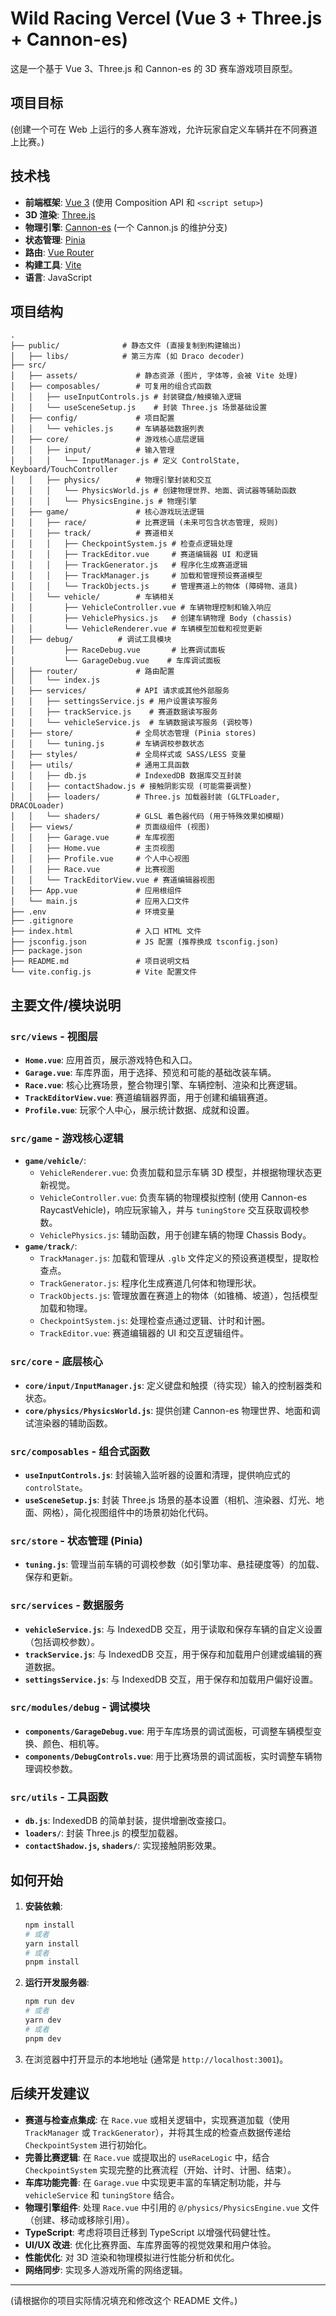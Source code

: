 # Wild Racing Vercel (Vue 3 + Three.js + Cannon-es)

这是一个基于 Vue 3、Three.js 和 Cannon-es 的 3D 赛车游戏项目原型。

## 项目目标

(创建一个可在 Web 上运行的多人赛车游戏，允许玩家自定义车辆并在不同赛道上比赛。)

## 技术栈

*   **前端框架**: [Vue 3](https://vuejs.org/) (使用 Composition API 和 `<script setup>`)
*   **3D 渲染**: [Three.js](https://threejs.org/)
*   **物理引擎**: [Cannon-es](https://pmndrs.github.io/cannon-es/) (一个 Cannon.js 的维护分支)
*   **状态管理**: [Pinia](https://pinia.vuejs.org/)
*   **路由**: [Vue Router](https://router.vuejs.org/)
*   **构建工具**: [Vite](https://vitejs.dev/)
*   **语言**: JavaScript 

## 项目结构

```
.
├── public/              # 静态文件 (直接复制到构建输出)
│   ├── libs/            # 第三方库 (如 Draco decoder)
├── src/
│   ├── assets/             # 静态资源 (图片, 字体等，会被 Vite 处理)
│   ├── composables/        # 可复用的组合式函数
│   │   ├── useInputControls.js # 封装键盘/触摸输入逻辑
│   │   └── useSceneSetup.js    # 封装 Three.js 场景基础设置
│   ├── config/             # 项目配置
│   │   └── vehicles.js     # 车辆基础数据列表
│   ├── core/               # 游戏核心底层逻辑
│   │   ├── input/          # 输入管理
│   │   │   └── InputManager.js # 定义 ControlState, Keyboard/TouchController
│   │   ├── physics/        # 物理引擎封装和交互
│   │   │   └── PhysicsWorld.js # 创建物理世界、地面、调试器等辅助函数
│   │   │   └── PhysicsEngine.js # 物理引擎
│   ├── game/               # 核心游戏玩法逻辑
│   │   ├── race/           # 比赛逻辑 (未来可包含状态管理, 规则)
│   │   ├── track/          # 赛道相关
│   │   │   ├── CheckpointSystem.js # 检查点逻辑处理
│   │   │   ├── TrackEditor.vue     # 赛道编辑器 UI 和逻辑
│   │   │   ├── TrackGenerator.js   # 程序化生成赛道逻辑
│   │   │   ├── TrackManager.js     # 加载和管理预设赛道模型
│   │   │   └── TrackObjects.js     # 管理赛道上的物体 (障碍物、道具)
│   │   └── vehicle/        # 车辆相关
│   │       ├── VehicleController.vue # 车辆物理控制和输入响应
│   │       ├── VehiclePhysics.js   # 创建车辆物理 Body (chassis)
│   │       └── VehicleRenderer.vue # 车辆模型加载和视觉更新
│   ├── debug/          # 调试工具模块
│           ├── RaceDebug.vue       # 比赛调试面板
│           └── GarageDebug.vue    # 车库调试面板
│   ├── router/             # 路由配置
│   │   └── index.js
│   ├── services/           # API 请求或其他外部服务
│   │   ├── settingsService.js # 用户设置读写服务
│   │   ├── trackService.js    # 赛道数据读写服务
│   │   └── vehicleService.js  # 车辆数据读写服务 (调校等)
│   ├── store/              # 全局状态管理 (Pinia stores)
│   │   └── tuning.js       # 车辆调校参数状态
│   ├── styles/             # 全局样式或 SASS/LESS 变量
│   ├── utils/              # 通用工具函数
│   │   ├── db.js           # IndexedDB 数据库交互封装
│   │   ├── contactShadow.js # 接触阴影实现 (可能需要调整)
│   │   ├── loaders/        # Three.js 加载器封装 (GLTFLoader, DRACOLoader)
│   │   └── shaders/        # GLSL 着色器代码 (用于特殊效果如模糊)
│   ├── views/              # 页面级组件 (视图)
│   │   ├── Garage.vue      # 车库视图
│   │   ├── Home.vue        # 主页视图
│   │   ├── Profile.vue     # 个人中心视图
│   │   ├── Race.vue        # 比赛视图
│   │   └── TrackEditorView.vue # 赛道编辑器视图
│   ├── App.vue             # 应用根组件
│   └── main.js             # 应用入口文件
├── .env                    # 环境变量
├── .gitignore
├── index.html              # 入口 HTML 文件
├── jsconfig.json           # JS 配置 (推荐换成 tsconfig.json)
├── package.json
├── README.md               # 项目说明文档
└── vite.config.js          # Vite 配置文件
```

## 主要文件/模块说明

### `src/views` - 视图层

*   **`Home.vue`**: 应用首页，展示游戏特色和入口。
*   **`Garage.vue`**: 车库界面，用于选择、预览和可能的基础改装车辆。
*   **`Race.vue`**: 核心比赛场景，整合物理引擎、车辆控制、渲染和比赛逻辑。
*   **`TrackEditorView.vue`**: 赛道编辑器界面，用于创建和编辑赛道。
*   **`Profile.vue`**: 玩家个人中心，展示统计数据、成就和设置。

### `src/game` - 游戏核心逻辑

*   **`game/vehicle/`**:
    *   `VehicleRenderer.vue`: 负责加载和显示车辆 3D 模型，并根据物理状态更新视觉。
    *   `VehicleController.vue`: 负责车辆的物理模拟控制 (使用 Cannon-es RaycastVehicle)，响应玩家输入，并与 `tuningStore` 交互获取调校参数。
    *   `VehiclePhysics.js`: 辅助函数，用于创建车辆的物理 Chassis Body。
*   **`game/track/`**:
    *   `TrackManager.js`: 加载和管理从 `.glb` 文件定义的预设赛道模型，提取检查点。
    *   `TrackGenerator.js`: 程序化生成赛道几何体和物理形状。
    *   `TrackObjects.js`: 管理放置在赛道上的物体（如锥桶、坡道），包括模型加载和物理。
    *   `CheckpointSystem.js`: 处理检查点通过逻辑、计时和计圈。
    *   `TrackEditor.vue`: 赛道编辑器的 UI 和交互逻辑组件。

### `src/core` - 底层核心

*   **`core/input/InputManager.js`**: 定义键盘和触摸（待实现）输入的控制器类和状态。
*   **`core/physics/PhysicsWorld.js`**: 提供创建 Cannon-es 物理世界、地面和调试渲染器的辅助函数。

### `src/composables` - 组合式函数

*   **`useInputControls.js`**: 封装输入监听器的设置和清理，提供响应式的 `controlState`。
*   **`useSceneSetup.js`**: 封装 Three.js 场景的基本设置（相机、渲染器、灯光、地面、网格），简化视图组件中的场景初始化代码。

### `src/store` - 状态管理 (Pinia)

*   **`tuning.js`**: 管理当前车辆的可调校参数（如引擎功率、悬挂硬度等）的加载、保存和更新。

### `src/services` - 数据服务

*   **`vehicleService.js`**: 与 IndexedDB 交互，用于读取和保存车辆的自定义设置（包括调校参数）。
*   **`trackService.js`**: 与 IndexedDB 交互，用于保存和加载用户创建或编辑的赛道数据。
*   **`settingsService.js`**: 与 IndexedDB 交互，用于保存和加载用户偏好设置。

### `src/modules/debug` - 调试模块

*   **`components/GarageDebug.vue`**: 用于车库场景的调试面板，可调整车辆模型变换、颜色、相机等。
*   **`components/DebugControls.vue`**: 用于比赛场景的调试面板，实时调整车辆物理调校参数。

### `src/utils` - 工具函数

*   **`db.js`**: IndexedDB 的简单封装，提供增删改查接口。
*   **`loaders/`**: 封装 Three.js 的模型加载器。
*   **`contactShadow.js`, `shaders/`**: 实现接触阴影效果。

## 如何开始

1.  **安装依赖**:
    ```bash
    npm install
    # 或者
    yarn install
    # 或者
    pnpm install
    ```
2.  **运行开发服务器**:
    ```bash
    npm run dev
    # 或者
    yarn dev
    # 或者
    pnpm dev
    ```
3.  在浏览器中打开显示的本地地址 (通常是 `http://localhost:3001`)。

## 后续开发建议

*   **赛道与检查点集成**: 在 `Race.vue` 或相关逻辑中，实现赛道加载（使用 `TrackManager` 或 `TrackGenerator`），并将其生成的检查点数据传递给 `CheckpointSystem` 进行初始化。
*   **完善比赛逻辑**: 在 `Race.vue` 或提取出的 `useRaceLogic` 中，结合 `CheckpointSystem` 实现完整的比赛流程（开始、计时、计圈、结束）。
*   **车库功能完善**: 在 `Garage.vue` 中实现更丰富的车辆定制功能，并与 `vehicleService` 和 `tuningStore` 结合。
*   **物理引擎组件**: 处理 `Race.vue` 中引用的 `@/physics/PhysicsEngine.vue` 文件（创建、移动或移除引用）。
*   **TypeScript**: 考虑将项目迁移到 TypeScript 以增强代码健壮性。
*   **UI/UX 改进**: 优化比赛界面、车库界面等的视觉效果和用户体验。
*   **性能优化**: 对 3D 渲染和物理模拟进行性能分析和优化。
*   **网络同步**: 实现多人游戏所需的网络逻辑。

---

(请根据你的项目实际情况填充和修改这个 README 文件。) 